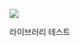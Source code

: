 [![](https://jitpack.io/v/raaaaming/ex-my-pk.svg)](https://jitpack.io/#raaaaming/ex-my-pk)

라이브러리 테스트
